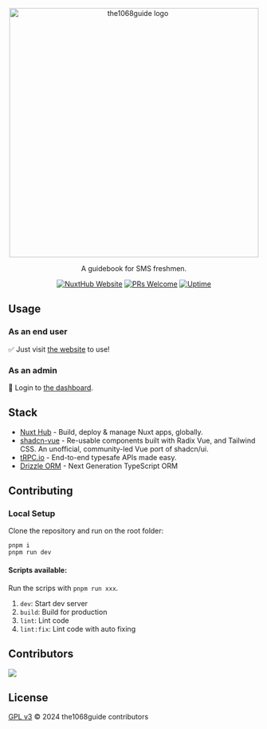 <p align="center">
  <a href="https://guide.the1068.pictures/" target="_blank" rel="noopener noreferrer">
    <img width="500" src="https://github.com/SMS-COSMO/the1068guide/assets/49156174/d8841777-5784-4db9-b306-bbcc4cc5cf88" alt="the1068guide logo">
  </a>
</p>

<p align="center">
A guidebook for SMS freshmen.
</p>

<p align="center">
  <a href="https://hub.nuxt.com"><img src="https://img.shields.io/badge/Built%20With%20NuxtHub-18181B?logo=nuxt.js" alt="NuxtHub Website"></a>
  <a href="https://github.com/SMS-COSMO/the1068guide/pulls"><img src="https://img.shields.io/badge/PRs-welcome-blue.svg" alt="PRs Welcome"></a>
  <a href="https://stats.uptimerobot.com/AGNLNIrGM6"><img src="https://img.shields.io/uptimerobot/ratio/m797091495-a3ff7259d931a7c6d5420ed7" alt="Uptime"></a>
</p>

## Usage

### As an end user
✅ Just visit [the website](https://guide.the1068.pictures/) to use!

### As an admin
🔐 Login to [the dashboard](https://guide.the1068.pictures/admin).

## Stack

- [Nuxt Hub](https://hub.nuxt.com/) - Build, deploy & manage
Nuxt apps, globally.
- [shadcn-vue](https://www.shadcn-vue.com/) - Re-usable components built with Radix Vue, and Tailwind CSS. An unofficial, community-led Vue port of shadcn/ui.
- [tRPC.io](https://trpc.io/) - End-to-end typesafe APIs made easy.
- [Drizzle ORM](https://orm.drizzle.team/) - Next Generation TypeScript ORM

## Contributing

### Local Setup

Clone the repository and run on the root folder:

```
pnpm i
pnpm run dev
```

#### Scripts available:

Run the scrips with `pnpm run xxx`.

1. `dev`: Start dev server
2. `build`: Build for production
3. `lint`: Lint code
4. `lint:fix`: Lint code with auto fixing

## Contributors

<a href="https://github.com/sms-cosmo/the1068guide/graphs/contributors">
  <img src="https://contrib.rocks/image?repo=sms-cosmo/the1068guide" />
</a>

## License

[GPL v3](./LICENSE) &copy; 2024 the1068guide contributors
